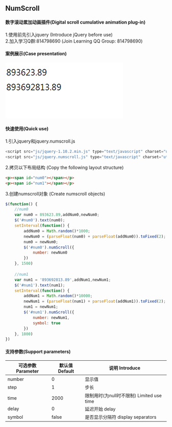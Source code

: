 ## NumScroll
#### 数字滚动累加动画插件(Digital scroll cumulative animation plug-in)
1.使用前先引入jquery  (Introduce jQuery before use)  
2.加入学习Q群:814798690 (Join Learning QQ Group: 814798690)  
#### 案例展示(Case presentation)
![查看演示](https://github.com/chaorenzeng/jquery.numscroll.js/blob/master/index.gif)
#### 快速使用(Quick use)
1.引入jquery和jquery.numscroll.js
```js
<script src="js/jquery-1.10.2.min.js" type="text/javascript" charset="utf-8"></script>
<script src="js/jquery.numscroll.js" type="text/javascript" charset="utf-8"></script>
```
2.拷贝以下布局结构 (Copy the following layout structure)
```html
<p><span id="num0"></span></p>
<p><span id="num1"></span></p>
```
3.创建numscroll对象 (Create numscroll objects)
```js
$(function() {
	//num0
	var num0 = 893623.89,addNum0,newNum0;
	$('#num0').text(num0);
	setInterval(function() {
		addNum0 = Math.random()*1000;
		newNum0 = (parseFloat(num0) + parseFloat(addNum0)).toFixed(2);
		num0 = newNum0;
		$('#num0').numScroll({
			number: newNum0
		})
	}, 1500)
	
	//num1
	var num1 = '893692813.89',addNum1,newNum1;
	$('#num1').text(num1);
	setInterval(function() {
		addNum1 = Math.random()*10000;
		newNum1 = (parseFloat(num1) + parseFloat(addNum1)).toFixed(2);
		num1 = newNum1;
		$('#num1').numScroll({
			number: newNum1,
			symbol: true
		})
	}, 1800)
})
```
#### 支持参数(Support parameters)
可选参数 Parameter |  默认值 Default | 说明 Introduce
--        |    --   | --
number    |   0  | 显示值
step      |   1  | 步长
time      |   2000  | 限制用时(为null时不限制) Limited use time
delay     |   0     | 延迟开始 delay
symbol    |   false | 是否显示分隔符 display separators
